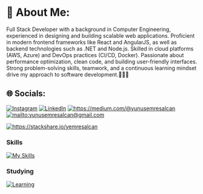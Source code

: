 # 💫 About Me:
Full Stack Developer with a background in Computer Engineering, experienced in designing and building scalable
web applications. Proficient in modern frontend frameworks like React and AngularJS, as well as backend
technologies such as .NET and Node.js. Skilled in cloud platforms (AWS, Azure) and DevOps practices (CI/CD,
Docker). Passionate about performance optimization, clean code, and building user-friendly interfaces. Strong
problem-solving skills, teamwork, and a continuous learning mindset drive my approach to software development.👩🏻‍💻

## 🌐 Socials:
[![Instagram](https://img.shields.io/badge/Instagram-%23E4405F.svg?logo=Instagram&logoColor=white)](https://www.instagram.com/yemresalcan/) [![LinkedIn](https://img.shields.io/badge/LinkedIn-%230077B5.svg?logo=linkedin&logoColor=white)](https://www.linkedin.com/in/yunusemresalcan/) 
<a href="https://medium.com/@yunusemresalcan" target="_blank">
    <img src="https://img.shields.io/badge/%20-medium-black" alt="https://medium.com/@yunusemresalcan">
</a>
<a href="mailto:yunusemresalcan@gmail.com" target="_blank">
    <img src="https://img.shields.io/badge/%20-gmail-B23121" alt="mailto:yunusemresalcan@gmail.com">
</a>

<a href="https://stackshare.io/yemresalcan/my-stack">
    <img src="http://img.shields.io/badge/tech-stack-0690fa.svg?style=flat" alt="https://stackshare.io/yemresalcan">
</a>

### Skills
[![My Skills](https://skillicons.dev/icons?i=py,regex,github,git,mongodb,mysql,eclipse,java,spring,js,nodejs,react,express,jest,jenkins,cpp,cs,dotnet,html,css,bootstrap,pug,androidstudio,blender,ps,notion)](https://skillicons.dev)


### Studying
[![Learning](https://skillicons.dev/icons?i=aws,azure,ruby)](https://skillicons.dev)






  

